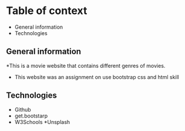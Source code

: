 # Table of context
* General information
* Technologies
## General information
*This is a movie website that contains different genres of movies.
* This website was an assignment on use bootstrap css and html skill
## Technologies
* Github
* get.bootstarp
* W3Schools
*Unsplash
